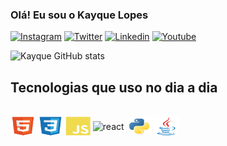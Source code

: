 ### Olá! Eu sou o Kayque Lopes

[![Instagram](https://img.shields.io/badge/Instagram-E4405F?style=for-the-badge&logo=instagram&logoColor=white)](https://www.instagram.com/kayque_lp/)
[![Twitter](https://img.shields.io/badge/Twitter-1DA1F2?style=for-the-badge&logo=twitter&logoColor=white)](https://twitter.com/LpKayque)
[![Linkedin](https://img.shields.io/badge/LinkedIn-0077B5?style=for-the-badge&logo=linkedin&logoColor=white)](https://www.linkedin.com/in/kayque-lopes-2aa364290/)
[![Youtube](https://img.shields.io/badge/YouTube-FF0000?style=for-the-badge&logo=youtube&logoColor=white)](https://www.youtube.com/channel/UCKg0G48DnXybtyYl3Ky8P1g)

![Kayque GitHub stats](https://github-readme-stats.vercel.app/api?username=Kayquelp&show_icons=true&theme=tokyonight)

## Tecnologias que uso no dia a dia

<div style="display: inline-block"><br/>
  <img align="center" alt="HTML" height="30" width="40" src="https://raw.githubusercontent.com/devicons/devicon/master/icons/html5/html5-original.svg">
  <img align="center" alt="CSS" height="30" width="40" src="https://raw.githubusercontent.com/devicons/devicon/master/icons/css3/css3-original.svg">
  <img align="center" alt="Js" height="30" width="40" src="https://raw.githubusercontent.com/devicons/devicon/master/icons/javascript/javascript-plain.svg">
  <img align="center" alt="react" height="30" width="40" src="https://cdn.jsdelivr.net/gh/devicons/devicon/icons/react/react-original.svg" />
  <img align="center" alt="Python" height="30" width="40" src="https://raw.githubusercontent.com/devicons/devicon/master/icons/python/python-original.svg">
  <img align="center" alt="java" height="30" width="40" src="https://raw.githubusercontent.com/devicons/devicon/master/icons/java/java-original.svg">
</div>
